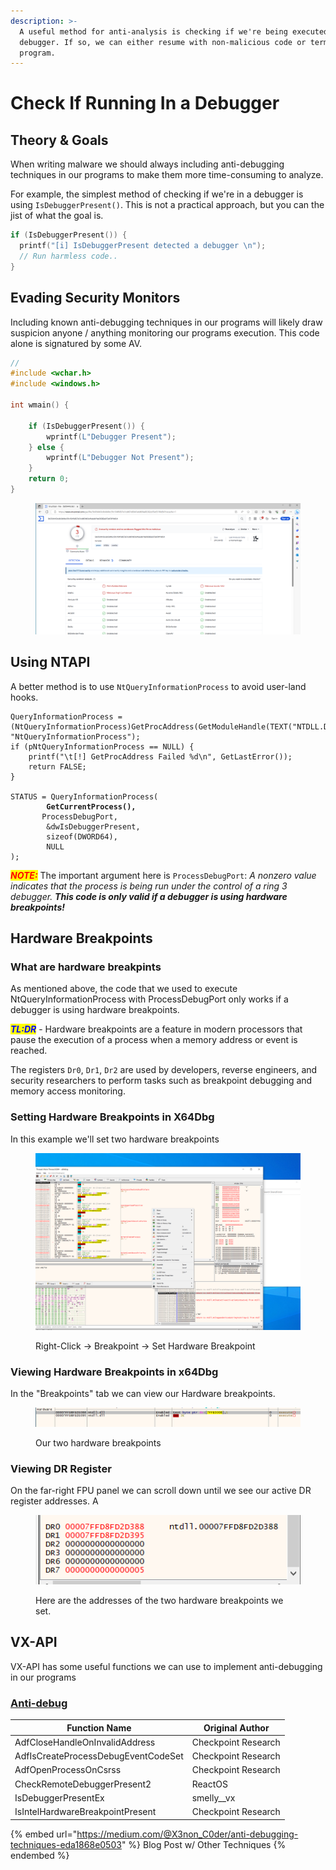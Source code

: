 ```yaml
---
description: >-
  A useful method for anti-analysis is checking if we're being executed inside a
  debugger. If so, we can either resume with non-malicious code or terminate the
  program.
---
```


# Check If Running In a Debugger

## Theory & Goals

When writing malware we should always including anti-debugging techniques in our programs to make them more time-consuming to analyze.

For example, the simplest method of checking if we're in a debugger is using `IsDebuggerPresent()`. This is not a practical approach, but you can the jist of what the goal is.

```c
if (IsDebuggerPresent()) {
  printf("[i] IsDebuggerPresent detected a debugger \n");
  // Run harmless code..
}

```

## Evading Security Monitors

Including known anti-debugging techniques in our programs will likely draw suspicion anyone / anything monitoring our programs execution. This code alone is signatured by some AV.

```c
//
#include <wchar.h>
#include <windows.h>

int wmain() {

    if (IsDebuggerPresent()) {
        wprintf(L"Debugger Present");
    } else {
        wprintf(L"Debugger Not Present");
    }
    return 0;
}
```

<figure><img src="../../../.gitbook/assets/Screenshot_20231011_012307.png" alt=""><figcaption></figcaption></figure>

## Using NTAPI

A better method is to use `NtQueryInformationProcess` to avoid user-land hooks.

<pre class="language-c"><code class="lang-c">QueryInformationProcess = (NtQueryInformationProcess)GetProcAddress(GetModuleHandle(TEXT("NTDLL.DLL")), "NtQueryInformationProcess");
if (pNtQueryInformationProcess == NULL) {
	printf("\t[!] GetProcAddress Failed %d\n", GetLastError());
	return FALSE;
}

STATUS = QueryInformationProcess(
<strong>		GetCurrentProcess(),
</strong>		ProcessDebugPort,
		&#x26;dwIsDebuggerPresent,
		sizeof(DWORD64),
		NULL
);
</code></pre>

_<mark style="color:red;">**NOTE:**</mark>_ The important argument here is `ProcessDebugPort`: _A nonzero value indicates that the process is being run under the control of a ring 3 debugger. **This code is only valid if a debugger is using hardware breakpoints!**_

###

## Hardware Breakpoints

### What are hardware breakpints

As mentioned above, the code that we used to execute NtQueryInformationProcess with ProcessDebugPort only works if a debugger is using hardware breakpoints.

_<mark style="color:blue;">**TL:DR**</mark>_ - Hardware breakpoints are a feature in modern processors that pause the execution of a process when a memory address or event is reached.

The registers `Dr0`, `Dr1`, `Dr2` are used by developers, reverse engineers, and security researchers to perform tasks such as breakpoint debugging and memory access monitoring.

### Setting Hardware Breakpoints in X64Dbg

In this example we'll set two hardware breakpoints

<figure><img src="../../../.gitbook/assets/Screenshot_20231011_015624.png" alt=""><figcaption><p>Right-Click -> Breakpoint -> Set Hardware Breakpoint</p></figcaption></figure>



### Viewing Hardware Breakpoints in x64Dbg

In the "Breakpoints" tab we can view our Hardware breakpoints.

<figure><img src="../../../.gitbook/assets/Screenshot_20231011_015824.png" alt=""><figcaption><p>Our two hardware breakpoints</p></figcaption></figure>

### Viewing DR Register

On the far-right FPU panel we can scroll down until we see our active DR register addresses. A

<figure><img src="../../../.gitbook/assets/Screenshot_20231011_015839 (1).png" alt=""><figcaption><p>Here are the addresses of the two hardware breakpoints we set.</p></figcaption></figure>

## VX-API

VX-API has some useful functions we can use to implement anti-debugging in our programs

### [Anti-debug](https://github.com/vxunderground/VX-API#anti-debug) <a href="#user-content-anti-debug" id="user-content-anti-debug"></a>

| Function Name                       | Original Author     |
| ----------------------------------- | ------------------- |
| AdfCloseHandleOnInvalidAddress      | Checkpoint Research |
| AdfIsCreateProcessDebugEventCodeSet | Checkpoint Research |
| AdfOpenProcessOnCsrss               | Checkpoint Research |
| CheckRemoteDebuggerPresent2         | ReactOS             |
| IsDebuggerPresentEx                 | smelly\_\_vx        |
| IsIntelHardwareBreakpointPresent    | Checkpoint Research |

{% embed url="https://medium.com/@X3non_C0der/anti-debugging-techniques-eda1868e0503" %}
Blog Post w/ Other Techniques
{% endembed %}
